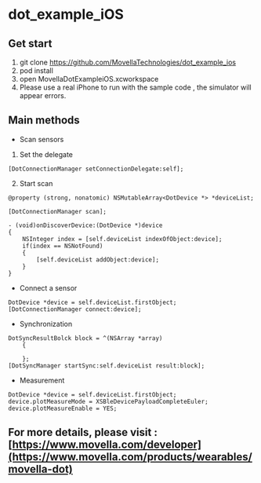 # dot_example_iOS

## Get start
1. git clone https://github.com/MovellaTechnologies/dot_example_ios
2. pod install
3. open MovellaDotExampleiOS.xcworkspace
4. Please use a real iPhone to run with the sample code , the simulator will appear errors.

## Main methods
* Scan sensors

1. Set the delegate
```
[DotConnectionManager setConnectionDelegate:self]; 
```
2. Start scan
```
@property (strong, nonatomic) NSMutableArray<DotDevice *> *deviceList;
```
```
[DotConnectionManager scan];
```
```
- (void)onDiscoverDevice:(DotDevice *)device
{
    NSInteger index = [self.deviceList indexOfObject:device];
    if(index == NSNotFound)
    {
        [self.deviceList addObject:device];
    }
}
```
* Connect a sensor

```
DotDevice *device = self.deviceList.firstObject;
[DotConnectionManager connect:device];
```

* Synchronization

```
DotSyncResultBolck block = ^(NSArray *array)
    {

    };
[DotSyncManager startSync:self.deviceList result:block];
```

* Measurement

```
DotDevice *device = self.deviceList.firstObject;
device.plotMeasureMode = XSBleDevicePayloadCompleteEuler;
device.plotMeasureEnable = YES;
```

## For more details, please visit : [https://www.movella.com/developer](https://www.movella.com/products/wearables/movella-dot)



